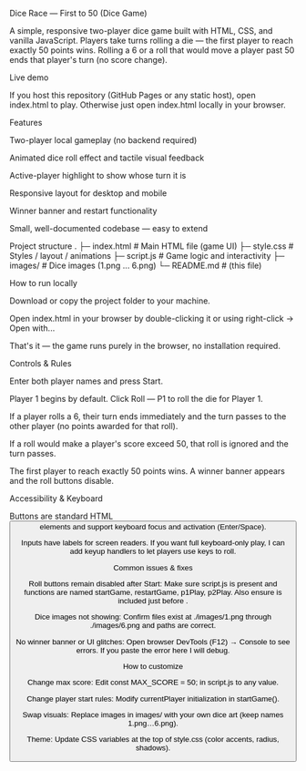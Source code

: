 Dice Race — First to 50 (Dice Game)

A simple, responsive two-player dice game built with HTML, CSS, and vanilla JavaScript. Players take turns rolling a die — the first player to reach exactly 50 points wins. Rolling a 6 or a roll that would move a player past 50 ends that player's turn (no score change).

Live demo

If you host this repository (GitHub Pages or any static host), open index.html to play. Otherwise just open index.html locally in your browser.

Features

Two-player local gameplay (no backend required)

Animated dice roll effect and tactile visual feedback

Active-player highlight to show whose turn it is

Responsive layout for desktop and mobile

Winner banner and restart functionality

Small, well-documented codebase — easy to extend

Project structure
.
├─ index.html          # Main HTML file (game UI)
├─ style.css           # Styles / layout / animations
├─ script.js           # Game logic and interactivity
├─ images/             # Dice images (1.png ... 6.png)
└─ README.md           # (this file)


How to run locally

Download or copy the project folder to your machine.

Open index.html in your browser by double-clicking it or using right-click → Open with...

That's it — the game runs purely in the browser, no installation required.

Controls & Rules

Enter both player names and press Start.

Player 1 begins by default. Click Roll — P1 to roll the die for Player 1.

If a player rolls a 6, their turn ends immediately and the turn passes to the other player (no points awarded for that roll).

If a roll would make a player's score exceed 50, that roll is ignored and the turn passes.

The first player to reach exactly 50 points wins. A winner banner appears and the roll buttons disable.

Accessibility & Keyboard

Buttons are standard HTML <button> elements and support keyboard focus and activation (Enter/Space).

Inputs have labels for screen readers. If you want full keyboard-only play, I can add keyup handlers to let players use keys to roll.

Common issues & fixes

Roll buttons remain disabled after Start: Make sure script.js is present and functions are named startGame, restartGame, p1Play, p2Play. Also ensure <script src="script.js" defer></script> is included just before </body>.

Dice images not showing: Confirm files exist at ./images/1.png through ./images/6.png and paths are correct.

No winner banner or UI glitches: Open browser DevTools (F12) → Console to see errors. If you paste the error here I will debug.

How to customize

Change max score: Edit const MAX_SCORE = 50; in script.js to any value.

Change player start rules: Modify currentPlayer initialization in startGame().

Swap visuals: Replace images in images/ with your own dice art (keep names 1.png…6.png).

Theme: Update CSS variables at the top of style.css (color accents, radius, shadows).

